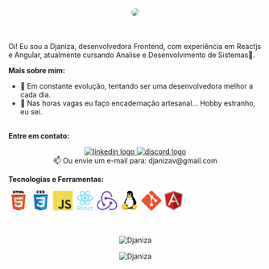 <div align="center">
  <img style="border-radius:100px;" height="150" src="https://avatars.githubusercontent.com/u/78621637?s=96&v=4"  />
</div>


<br />
<br />

Oi! Eu sou a Djaniza, desenvolvedora Frontend, com experiência em Reactjs e Angular, atualmente cursando Analise e Desenvolvimento de Sistemas🚀.
<br />

**Mais sobre mim:**

- 📝 Em constante evolução, tentando ser uma desenvolvedora melhor a cada dia.
- 🤔 Nas horas vagas eu faço encadernação artesanal... Hobby estranho, eu sei.
  <br />
  <br />

**Entre em contato:**

<div align="center">
  <a href="https://www.linkedin.com/in/djaniza-vasques-ferreira-8258a8125/" target="_blank">
    <img src="https://img.shields.io/static/v1?message=LinkedIn&logo=linkedin&label=&color=0077B5&logoColor=white&labelColor=&style=for-the-badge" height="25" alt="linkedin logo"  />
  </a>
  <a href="https://github.com/Djaniza" target="_blank">
    <img src="https://img.shields.io/static/v1?message=Github&logo=discord&label=&color=7289DA&logoColor=white&labelColor=&style=for-the-badge" height="25" alt="discord logo"  />
  </a>
</div>
<div align="center">
📫 Ou envie um e-mail para: djanizav@gmail.com
</div>

**Tecnologias e Ferramentas:**

<p align="left">
  <img src="https://raw.githubusercontent.com/devicons/devicon/master/icons/html5/html5-original-wordmark.svg" alt="html5" width="40" height="40"/> 
  <img src="https://raw.githubusercontent.com/devicons/devicon/master/icons/css3/css3-original-wordmark.svg" alt="css3" width="40" height="40"/> 
  <img src="https://raw.githubusercontent.com/devicons/devicon/master/icons/javascript/javascript-original.svg" alt="javascript" width="40" height="40"/> 
  <img src="https://raw.githubusercontent.com/devicons/devicon/master/icons/react/react-original-wordmark.svg" alt="react" width="40" height="40"/> 
  <img src="https://raw.githubusercontent.com/devicons/devicon/master/icons/redux/redux-original.svg" alt="redux" width="40" height="40"/> 
  <img src="https://raw.githubusercontent.com/devicons/devicon/master/icons/linux/linux-original.svg" alt="linux" width="40" height="40" />
  <img src="https://raw.githubusercontent.com/devicons/devicon/master/icons/git/git-original.svg" alt="git" width="40" height="40"/>
  <img src="https://raw.githubusercontent.com/devicons/devicon/master/icons/angularjs/angularjs-original.svg" alt="angularjs" width="40" height="40"/> 
  </p>
  <br />

<p align="center">
    <img align="center" src="https://github-readme-stats.vercel.app/api?username=Djaniza&count_private=true&show_icons=true&theme=graywhite&icon_color=268bd2&title_color=268bd2" alt="Djaniza" />
</p>
<p align="center">
    <img align="center" src="https://github-readme-stats.vercel.app/api/top-langs/?username=Djaniza&layout=compact&theme=graywhite&title_color=268bd2" alt="Djaniza" />
</p>
<br />
<br />
